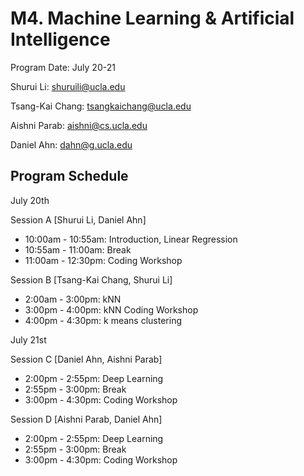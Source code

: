 # M4. Machine Learning & Artificial Intelligence

Program Date: July 20-21

Shurui Li: shuruili@ucla.edu

Tsang-Kai Chang: tsangkaichang@ucla.edu

Aishni Parab: aishni@cs.ucla.edu

Daniel Ahn: dahn@g.ucla.edu

## Program Schedule

July 20th

Session A [Shurui Li, Daniel Ahn]
* 10:00am - 10:55am: Introduction, Linear Regression
* 10:55am - 11:00am: Break
* 11:00am - 12:30pm: Coding Workshop

Session B [Tsang-Kai Chang, Shurui Li]
* 2:00am - 3:00pm: kNN
* 3:00pm - 4:00pm: kNN Coding Workshop
* 4:00pm - 4:30pm: k means clustering

July 21st

Session C [Daniel Ahn, Aishni Parab]
* 2:00pm - 2:55pm: Deep Learning 
* 2:55pm - 3:00pm: Break
* 3:00pm - 4:30pm: Coding Workshop

Session D [Aishni Parab, Daniel Ahn]
* 2:00pm - 2:55pm: Deep Learning 
* 2:55pm - 3:00pm: Break
* 3:00pm - 4:30pm: Coding Workshop


